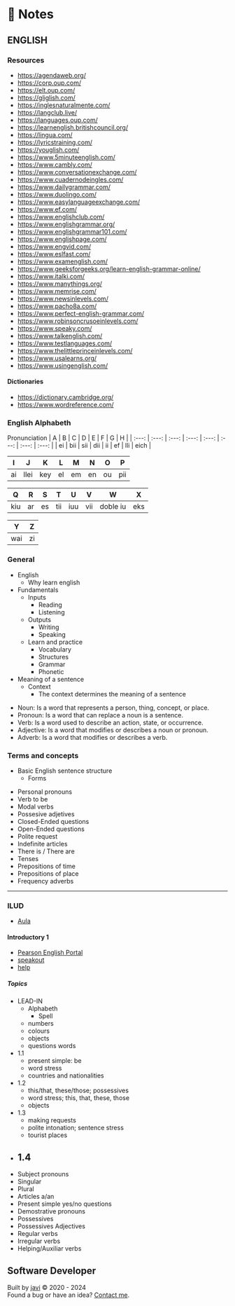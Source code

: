 # :memo: Notes
## ENGLISH
### Resources
- https://agendaweb.org/
- https://corp.oup.com/
- https://elt.oup.com/
- https://gliglish.com/
- https://inglesnaturalmente.com/
- https://langclub.live/
- https://languages.oup.com/
- https://learnenglish.britishcouncil.org/
- https://lingua.com/
- https://lyricstraining.com/
- https://youglish.com/
- https://www.5minuteenglish.com/
- https://www.cambly.com/
- https://www.conversationexchange.com/
- https://www.cuadernodeingles.com/
- https://www.dailygrammar.com/
- https://www.duolingo.com/
- https://www.easylanguageexchange.com/
- https://www.ef.com/
- https://www.englishclub.com/
- https://www.englishgrammar.org/
- https://www.englishgrammar101.com/
- https://www.englishpage.com/
- https://www.engvid.com/
- https://www.eslfast.com/
- https://www.examenglish.com/
- https://www.geeksforgeeks.org/learn-english-grammar-online/
- https://www.italki.com/
- https://www.manythings.org/
- https://www.memrise.com/
- https://www.newsinlevels.com/
- https://www.pacho8a.com/
- https://www.perfect-english-grammar.com/
- https://www.robinsoncrusoeinlevels.com/
- https://www.speaky.com/
- https://www.talkenglish.com/
- https://www.testlanguages.com/
- https://www.thelittleprinceinlevels.com/
- https://www.usalearns.org/
- https://www.usingenglish.com/
#### Dictionaries
- https://dictionary.cambridge.org/
- https://www.wordreference.com/
### English Alphabeth
Pronunciation
| A | B | C | D | E | F | G | H |
| :---: | :---: | :---: | :---: | :---: | :---: | :---: | :---: |
| ei | bii | sii | dii | ii | ef | lli | eich |

| I | J | K | L | M | N | O | P |
| :---: | :---: | :---: | :---: | :---: | :---: | :---: | :---: |
| ai | llei | key | el | em | en | ou | pii |

| Q | R | S | T | U | V | W | X |
| :---: | :---: | :---: | :---: | :---: | :---: | :---: | :---: |
| kiu | ar | es | tii | iuu | vii | doble iu | eks |

| Y | Z |
| :---: | :---: |
| wai | zi |

### General
* English
  - Why learn english
* Fundamentals
  * Inputs
    - Reading
    - Listening
  * Outputs
    - Writing
    - Speaking
  * Learn and practice
    - Vocabulary
    - Structures
    - Grammar
    - Phonetic
* Meaning of a sentence
  * Context
    - The context determines the meaning of a sentence
- Noun: Is a word that represents a person, thing, concept, or place.
- Pronoun: Is a word that can replace a noun is a sentence.
- Verb: Is a word used to describe an action, state, or occurrence.
- Adjective: Is a word that modifies or describes a noun or pronoun.
- Adverb: Is a word that modifies or describes a verb.
### Terms and concepts
* Basic English sentence structure
  - Forms
- Personal pronouns
- Verb to be
- Modal verbs
- Possesive adjetives
- Closed-Ended questions
- Open-Ended questions
- Polite request
- Indefinite articles
- There is / There are
- Tenses
- Prepositions of time
- Prepositions of place
- Frequency adverbs
---
### ILUD
- [Aula](https://aulasvirtualesilud.udistrital.edu.co/)
#### Introductory 1
- [Pearson English Portal](https://pearsonenglish.com/login)
- [speakout](https://pearsonenglish.com/speakout)
- [help](https://mypearsonhelp.com/portal)
##### Topics
* LEAD-IN
  * Alphabeth
    - Spell
  - numbers
  - colours
  - objects
  - questions words
* 1.1
  - present simple: be
  - word stress
  - countries and nationalities
* 1.2
  - this/that, these/those; possessives
  - word stress; this, that, these, those
  - objects
* 1.3
  - making requests
  - polite intonation; sentence stress
  - tourist places
* 1.4
  - 

- Subject pronouns
- Singular
- Plural
- Articles a/an
- Present simple yes/no questions
- Demostrative pronouns
- Possessives
- Possessives Adjectives
- Regular verbs
- Irregular verbs
- Helping/Auxiliar verbs
## Software Developer
Built by [javi](https://github.com/javierandres-dev/) :copyright: 2020 - 2024  
Found a bug or have an idea? [Contact me](https://www.linkedin.com/in/javierandres-dev/).
